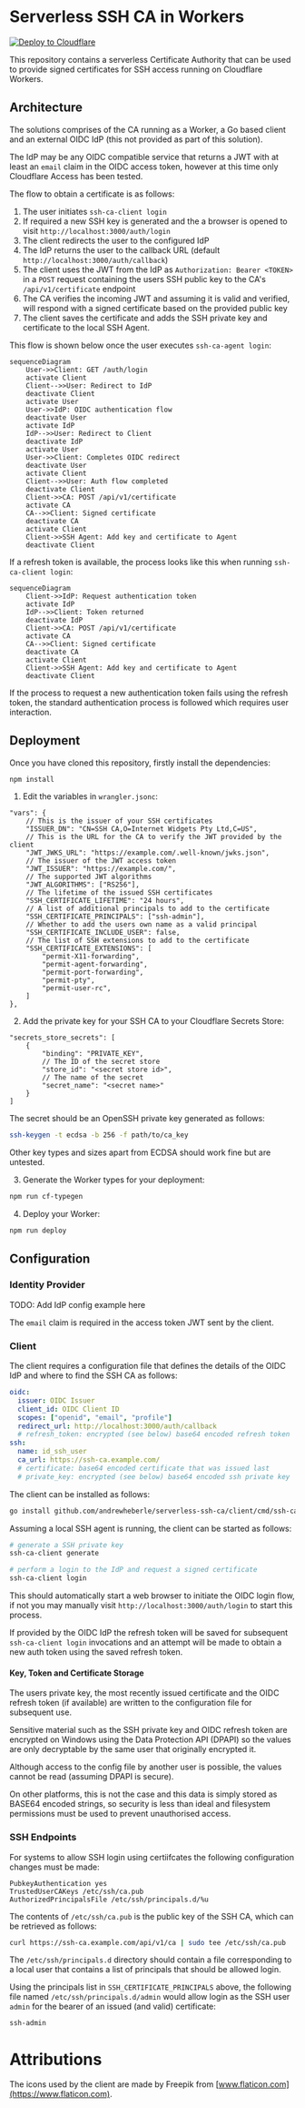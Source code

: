 # Serverless SSH CA in Workers

[![Deploy to Cloudflare](https://deploy.workers.cloudflare.com/button)](https://deploy.workers.cloudflare.com/?url=https%3A%2F%2Fgithub.com%2Fandrewheberle%2Fserverless-ssh-ca)

This repository contains a serverless Certificate Authority that can be used
to provide signed certificates for SSH access running on Cloudflare Workers.

## Architecture

The solutions comprises of the CA running as a Worker, a Go based client and 
an external OIDC IdP (this not provided as part of this solution).

The IdP may be any OIDC compatible service that returns a JWT with at least
an `email` claim in the OIDC access token, however at this time only
Cloudflare Access has been tested.

The flow to obtain a certificate is as follows:

1. The user initiates `ssh-ca-client login`
2. If required a new SSH key is generated and the a browser is opened to
   visit `http://localhost:3000/auth/login`
3. The client redirects the user to the configured IdP
4. The IdP returns the user to the callback URL (default
   `http://localhost:3000/auth/callback`)
5. The client uses the JWT from the IdP as `Authorization: Bearer <TOKEN>`
   in a `POST` request containing the users SSH public key to the CA's
   `/api/v1/certificate` endpoint
6. The CA verifies the incoming JWT and assuming it is valid and verified, will respond with a signed certificate based on the provided public key
7. The client saves the certificate and adds the SSH private key and certificate to the local SSH Agent.

This flow is shown below once the user executes `ssh-ca-agent login`:

```mermaid
sequenceDiagram
    User->>Client: GET /auth/login
    activate Client
    Client-->>User: Redirect to IdP
    deactivate Client
    activate User
    User->>IdP: OIDC authentication flow
    deactivate User
    activate IdP
    IdP-->>User: Redirect to Client
    deactivate IdP
    activate User
    User->>Client: Completes OIDC redirect
    deactivate User
    activate Client
    Client-->>User: Auth flow completed
    deactivate Client
    Client->>CA: POST /api/v1/certificate
    activate CA
    CA-->>Client: Signed certificate
    deactivate CA
    activate Client
    Client->>SSH Agent: Add key and certificate to Agent
    deactivate Client
```

If a refresh token is available, the process looks like this when running `ssh-ca-client login`:

```mermaid
sequenceDiagram
    Client->>IdP: Request authentication token
    activate IdP
    IdP-->>Client: Token returned
    deactivate IdP
    Client->>CA: POST /api/v1/certificate
    activate CA
    CA-->>Client: Signed certificate
    deactivate CA
    activate Client
    Client->>SSH Agent: Add key and certificate to Agent
    deactivate Client
```

If the process to request a new authentication token fails using the refresh token, the standard authentication process is followed which requires user interaction.

## Deployment

Once you have cloned this repository, firstly install the dependencies:

```sh
npm install
```

1. Edit the variables in `wrangler.jsonc`:

```jsonc
"vars": {
    // This is the issuer of your SSH certificates
    "ISSUER_DN": "CN=SSH CA,O=Internet Widgets Pty Ltd,C=US",
    // This is the URL for the CA to verify the JWT provided by the client
    "JWT_JWKS_URL": "https://example.com/.well-known/jwks.json",
    // The issuer of the JWT access token
    "JWT_ISSUER": "https://example.com/",
    // The supported JWT algorithms
    "JWT_ALGORITHMS": ["RS256"],
    // The lifetime of the issued SSH certificates
    "SSH_CERTIFICATE_LIFETIME": "24 hours",
    // A list of additional principals to add to the certificate
    "SSH_CERTIFICATE_PRINCIPALS": ["ssh-admin"],
    // Whether to add the users own name as a valid principal
    "SSH_CERTIFICATE_INCLUDE_USER": false,
    // The list of SSH extensions to add to the certificate
    "SSH_CERTIFICATE_EXTENSIONS": [
        "permit-X11-forwarding",
        "permit-agent-forwarding",
        "permit-port-forwarding",
        "permit-pty",
        "permit-user-rc",
    ]
},
```

2. Add the private key for your SSH CA to your Cloudflare Secrets Store:

```jsonc
"secrets_store_secrets": [
    {
        "binding": "PRIVATE_KEY",
        // The ID of the secret store
        "store_id": "<secret store id>",
        // The name of the secret
        "secret_name": "<secret name>"
    }
]
```

The secret should be an OpenSSH private key generated as follows:

```sh
ssh-keygen -t ecdsa -b 256 -f path/to/ca_key
```

Other key types and sizes apart from ECDSA should work fine but are untested.

3. Generate the Worker types for your deployment:

```sh
npm run cf-typegen
```

4. Deploy your Worker:

```sh
npm run deploy
```

## Configuration

### Identity Provider

TODO: Add IdP config example here

The `email` claim is required in the access token JWT sent by the client.

### Client

The client requires a configuration file that defines the details of the OIDC IdP and where to find the SSH CA as follows:

```yaml
oidc:
  issuer: OIDC Issuer
  client_id: OIDC Client ID
  scopes: ["openid", "email", "profile"]
  redirect_url: http://localhost:3000/auth/callback
  # refresh_token: encrypted (see below) base64 encoded refresh token
ssh:
  name: id_ssh_user
  ca_url: https://ssh-ca.example.com/
  # certificate: base64 encoded certificate that was issued last
  # private_key: encrypted (see below) base64 encoded ssh private key
```

The client can be installed as follows:

```sh
go install github.com/andrewheberle/serverless-ssh-ca/client/cmd/ssh-ca-client@latest
```

Assuming a local SSH agent is running, the client can be started as follows:

```sh
# generate a SSH private key
ssh-ca-client generate

# perform a login to the IdP and request a signed certificate
ssh-ca-client login
```

This should automatically start a web browser to initiate the OIDC login flow,
if not you may manually visit `http://localhost:3000/auth/login` to start this
process.

If provided by the OIDC IdP the refresh token will be saved for subsequent
`ssh-ca-client login` invocations and an attempt will be made to obtain a new
auth token using the saved refresh token.

#### Key, Token and Certificate Storage

The users private key, the most recently issued certificate and the OIDC
refresh token (if available) are written to the configuration file for
subsequent use.

Sensitive material such as the SSH private key and OIDC refresh token are
encrypted on Windows using the Data Protection API (DPAPI) so the values are
only decryptable by the same user that originally encrypted it.

Although access to the config file by another user is possible, the values
cannot be read (assuming DPAPI is secure).

On other platforms, this is not the case and this data is simply stored as 
BASE64 encoded strings, so security is less than ideal and filesystem
permissions must be used to prevent unauthorised access.

### SSH Endpoints

For systems to allow SSH login using certiifcates the following configuration
changes must be made:

```ssh
PubkeyAuthentication yes
TrustedUserCAKeys /etc/ssh/ca.pub
AuthorizedPrincipalsFile /etc/ssh/principals.d/%u
```

The contents of `/etc/ssh/ca.pub` is the public key of the SSH CA, which can be retrieved as follows:

```sh
curl https://ssh-ca.example.com/api/v1/ca | sudo tee /etc/ssh/ca.pub
```

The `/etc/ssh/principals.d` directory should contain a file corresponding to
a local user that contains a list of principals that should be allowed
login.

Using the principals list in `SSH_CERTIFICATE_PRINCIPALS` above, the
following file named `/etc/ssh/principals.d/admin` would allow login
as the SSH user `admin` for the bearer of an issued (and valid) certificate:

```
ssh-admin
```

# Attributions

The icons used by the client are made by Freepik from [www.flaticon.com](https://www.flaticon.com).
